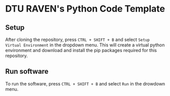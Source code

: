 # DTU RAVEN's Python Code Template

## Setup

After cloning the repository, press `CTRL + SHIFT + B` and select `Setup Virtual Environment` in the dropdown menu. This will create a virtual python environment and download and install the pip packages required for this repository.

## Run software

To run the software, press `CTRL + SHIFT + B` and select `Run` in the drowdown menu.